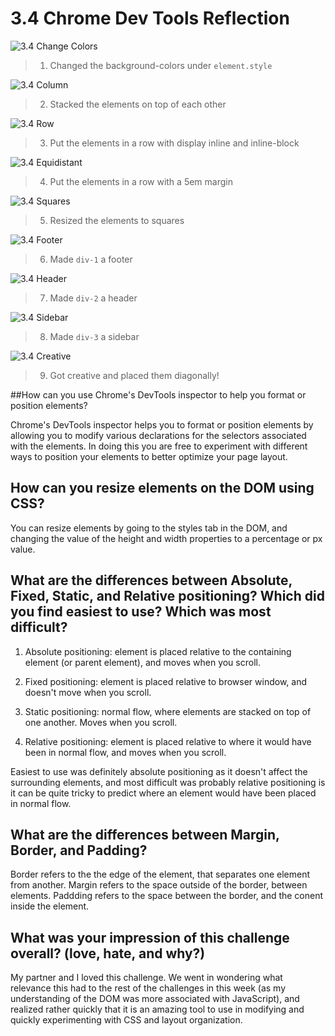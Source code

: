 # 3.4 Chrome Dev Tools Reflection


![3.4 Change Colors](./imgs/3.4_changecolors.png)
> 1. Changed the background-colors under ` element.style `

![3.4 Column](./imgs/3.4_column.png)
> 2. Stacked the elements on top of each other

![3.4 Row](./imgs/3.4_row.png)
> 3. Put the elements in a row with display inline and inline-block

![3.4 Equidistant](./imgs/3.4_equidistant.png)
> 4. Put the elements in a row with a 5em margin

![3.4 Squares](./imgs/3.4_squares.png)
> 5. Resized the elements to squares

![3.4 Footer](./imgs/3.4_footer.png)
> 6. Made ` div-1 ` a footer

![3.4 Header](./imgs/3.4_header.png)
> 7. Made ` div-2 ` a header

![3.4 Sidebar](./imgs/3.4_sidebar.png)
> 8. Made ` div-3 ` a sidebar

![3.4 Creative](./imgs/3.4_creative.png)
> 9. Got creative and placed them diagonally!


##How can you use Chrome's DevTools inspector to help you format or position elements?


Chrome's DevTools inspector helps you to format or position elements by allowing you to modify various declarations for the selectors associated with the elements. In doing this you are free to experiment with different ways to position your elements to better optimize your page layout.


## How can you resize elements on the DOM using CSS?


You can resize elements by going to the styles tab in the DOM, and changing the value of the height and width properties to a percentage or px value.


## What are the differences between Absolute, Fixed, Static, and Relative positioning? Which did you find easiest to use? Which was most difficult?


1. Absolute positioning: element is placed relative to the containing element (or parent element), and moves when you scroll.

2. Fixed positioning: element is placed relative to browser window, and doesn't move when you scroll.

3. Static positioning: normal flow, where elements are stacked on top of one another. Moves when you scroll.

4. Relative positioning: element is placed relative to where it would have been in normal flow, and moves when you scroll.


Easiest to use was definitely absolute positioning as it doesn't affect the surrounding elements, and most difficult was probably relative positioning is it can be quite tricky to predict where an element would have been placed in normal flow.



## What are the differences between Margin, Border, and Padding?


Border refers to the the edge of the element, that separates one element from another. Margin refers to the space outside of the border, between elements. Paddding refers to the space between the border, and the conent inside the element.


## What was your impression of this challenge overall? (love, hate, and why?)


My partner and I loved this challenge. We went in wondering what relevance this had to the rest of the challenges in this week (as my understanding of the DOM was more associated with JavaScript), and realized rather quickly that it is an amazing tool to use in modifying and quickly experimenting with CSS and layout organization.

